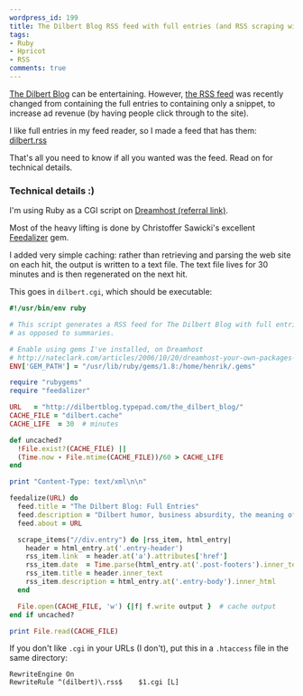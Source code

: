 ```yaml
---
wordpress_id: 199
title: The Dilbert Blog RSS feed with full entries (and RSS scraping with Ruby on Dreamhost)
tags:
- Ruby
- Hpricot
- RSS
comments: true
---
```

<a href="http://dilbertblog.typepad.com/">The Dilbert Blog</a> can be entertaining. However, <a href="http://dilbertblog.typepad.com/the_dilbert_blog/rss.xml">the RSS feed</a> was recently changed from containing the full entries to containing only a snippet, to increase ad revenue (by having people click through to the site).

I like full entries in my feed reader, so I made a feed that has them: <a href="https://henrik.nyh.se/scrapers/dilbert.rss">dilbert.rss</a>

That's all you need to know if all you wanted was the feed. Read on for technical details.

<!--more-->

<h3>Technical details :)</h3>

I'm using Ruby as a CGI script on <a href="http://www.dreamhost.com/r.cgi?296532 ">Dreamhost (referral link)</a>.

Most of the heavy lifting is done by Christoffer Sawicki's excellent <a href="http://termos.vemod.net/feedalizer">Feedalizer</a> gem.

I added very simple caching: rather than retrieving and parsing the web site on each hit, the output is written to a text file. The text file lives for 30 minutes and is then regenerated on the next hit.

This goes in <code>dilbert.cgi</code>, which should be executable:

``` ruby
#!/usr/bin/env ruby

# This script generates a RSS feed for The Dilbert Blog with full entries,
# as opposed to summaries.

# Enable using gems I've installed, on Dreamhost
# http://nateclark.com/articles/2006/10/20/dreamhost-your-own-packages-and-gems
ENV['GEM_PATH'] = "/usr/lib/ruby/gems/1.8:/home/henrik/.gems"

require "rubygems"
require "feedalizer"

URL   = "http://dilbertblog.typepad.com/the_dilbert_blog/"
CACHE_FILE = "dilbert.cache"
CACHE_LIFE  = 30  # minutes

def uncached?
  !File.exist?(CACHE_FILE) ||
  (Time.now - File.mtime(CACHE_FILE))/60 > CACHE_LIFE
end

print "Content-Type: text/xml\n\n"

feedalize(URL) do
  feed.title = "The Dilbert Blog: Full Entries"
  feed.description = "Dilbert humor, business absurdity, the meaning of life. And full entries."
  feed.about = URL

  scrape_items("//div.entry") do |rss_item, html_entry|
    header = html_entry.at('.entry-header')
    rss_item.link  = header.at('a').attributes['href']
    rss_item.date  = Time.parse(html_entry.at('.post-footers').inner_text)
    rss_item.title = header.inner_text
    rss_item.description = html_entry.at('.entry-body').inner_html
  end

  File.open(CACHE_FILE, 'w') {|f| f.write output }  # cache output
end if uncached?

print File.read(CACHE_FILE)
```

If you don't like <code>.cgi</code> in your URLs (I don't), put this in a <code>.htaccess</code> file in the same directory:

``` apacheconf .htaccess
RewriteEngine On
RewriteRule ^(dilbert)\.rss$    $1.cgi [L]
```
